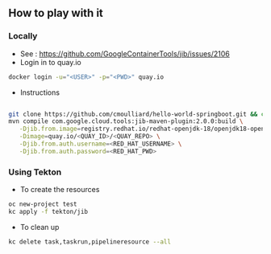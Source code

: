 ## How to play with it

### Locally

- See : https://github.com/GoogleContainerTools/jib/issues/2106
- Login in to quay.io
```bash
docker login -u="<USER>" -p="<PWD>" quay.io
```
- Instructions
```bash

git clone https://github.com/cmoulliard/hello-world-springboot.git && cd hello-world-springboot
mvn compile com.google.cloud.tools:jib-maven-plugin:2.0.0:build \
   -Djib.from.image=registry.redhat.io/redhat-openjdk-18/openjdk18-openshift \
   -Dimage=quay.io/<QUAY_ID>/<QUAY_REPO> \
   -Djib.from.auth.username=<RED_HAT_USERNAME> \
   -Djib.from.auth.password=<RED_HAT_PWD>
```

### Using Tekton

- To create the resources
```bash
oc new-project test
kc apply -f tekton/jib
```

- To clean up
```bash
kc delete task,taskrun,pipelineresource --all
```
